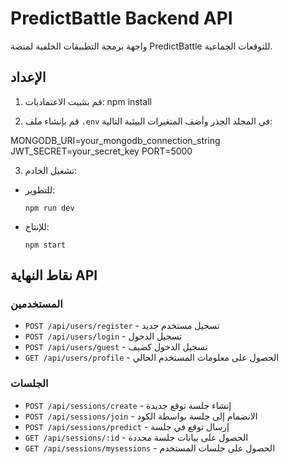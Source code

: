 # PredictBattle Backend API

واجهة برمجة التطبيقات الخلفية لمنصة PredictBattle للتوقعات الجماعية.

## الإعداد

1. قم بتثبيت الاعتماديات:
npm install

2. قم بإنشاء ملف `.env` في المجلد الجذر وأضف المتغيرات البيئية التالية:

MONGODB_URI=your_mongodb_connection_string
JWT_SECRET=your_secret_key
PORT=5000

3. تشغيل الخادم:
- للتطوير:
  ```
  npm run dev
  ```
- للإنتاج:
  ```
  npm start
  ```

## نقاط النهاية API

### المستخدمين

- `POST /api/users/register` - تسجيل مستخدم جديد
- `POST /api/users/login` - تسجيل الدخول
- `POST /api/users/guest` - تسجيل الدخول كضيف
- `GET /api/users/profile` - الحصول على معلومات المستخدم الحالي

### الجلسات

- `POST /api/sessions/create` - إنشاء جلسة توقع جديدة
- `POST /api/sessions/join` - الانضمام إلى جلسة بواسطة الكود
- `POST /api/sessions/predict` - إرسال توقع في جلسة
- `GET /api/sessions/:id` - الحصول على بيانات جلسة محددة
- `GET /api/sessions/mysessions` - الحصول على جلسات المستخدم